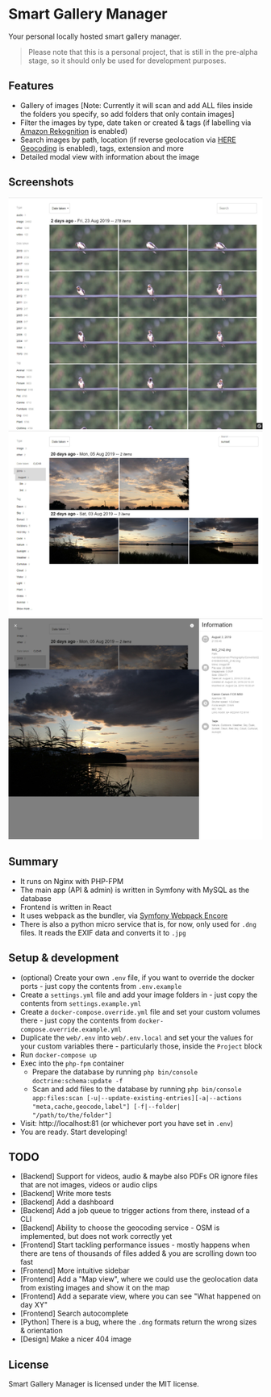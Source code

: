 # Smart Gallery Manager

Your personal locally hosted smart gallery manager.

> Please note that this is a personal project, that is still in the pre-alpha stage, so it should only be used for development purposes.


## Features

* Gallery of images [Note: Currently it will scan and add ALL files inside the folders you specify, so add folders that only contain images]
* Filter the images by type, date taken or created & tags (if labelling via [Amazon Rekognition](https://aws.amazon.com/rekognition) is enabled)
* Search images by path, location (if reverse geolocation via [HERE Geocoding](https://www.here.com/products/location-based-services/geocoding-tools) is enabled), tags, extension and more
* Detailed modal view with information about the image

## Screenshots

![Preview 1](/docs/images/preview-1.jpg)
![Preview 2](/docs/images/preview-2.jpg)
![Preview 3](/docs/images/preview-3.jpg)

## Summary
* It runs on Nginx with PHP-FPM
* The main app (API & admin) is written in Symfony with MySQL as the database
* Frontend is written in React
* It uses webpack as the bundler, via [Symfony Webpack Encore](https://symfony.com/doc/current/frontend/encore/installation.html)
* There is also a python micro service that is, for now, only used for `.dng` files. It reads the EXIF data and converts it to `.jpg`


## Setup & development

* (optional) Create your own `.env` file, if you want to override the docker ports - just copy the contents from `.env.example`
* Create a `settings.yml` file and add your image folders in - just copy the contents from `settings.example.yml`
* Create a `docker-compose.override.yml` file and set your custom volumes there - just copy the contents from `docker-compose.override.example.yml`
* Duplicate the `web/.env` into `web/.env.local` and set your the values for your custom variables there - particularly those, inside the `Project` block
* Run `docker-compose up`
* Exec into the `php-fpm` container
  * Prepare the database by running `php bin/console doctrine:schema:update -f`
  * Scan and add files to the database by running `php bin/console app:files:scan [-u|--update-existing-entries][-a|--actions "meta,cache,geocode,label"] [-f|--folder| "/path/to/the/folder"]`
* Visit: http://localhost:81 (or whichever port you have set in `.env`)
* You are ready. Start developing!


## TODO

* [Backend] Support for videos, audio & maybe also PDFs OR ignore files that are not images, videos or audio clips
* [Backend] Write more tests
* [Backend] Add a dashboard
* [Backend] Add a job queue to trigger actions from there, instead of a CLI
* [Backend] Ability to choose the geocoding service - OSM is implemented, but does not work correctly yet
* [Frontend] Start tackling performance issues - mostly happens when there are tens of thousands of files added & you are scrolling down too fast
* [Frontend] More intuitive sidebar
* [Frontend] Add a "Map view", where we could use the geolocation data from existing images and show it on the map
* [Frontend] Add a separate view, where you can see "What happened on day XY"
* [Frontend] Search autocomplete
* [Python] There is a bug, where the `.dng` formats return the wrong sizes & orientation
* [Design] Make a nicer 404 image


## License

Smart Gallery Manager is licensed under the MIT license.
